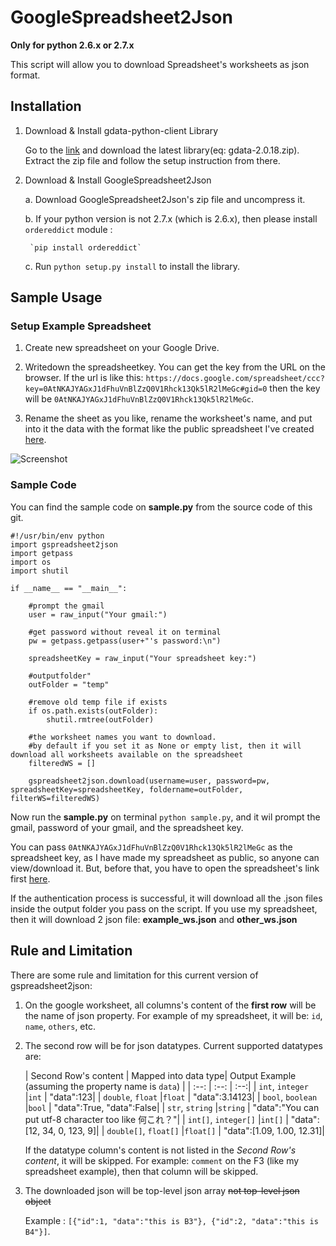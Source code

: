 GoogleSpreadsheet2Json
====
**Only for python 2.6.x or 2.7.x**

This script will allow you to download Spreadsheet's worksheets as json format.


## Installation

1. Download & Install gdata-python-client Library

	Go to the [link](https://code.google.com/p/gdata-python-client/downloads/list) and download the latest library(eq: gdata-2.0.18.zip). Extract the zip file and follow the setup instruction from there.
	
	
2. Download & Install GoogleSpreadsheet2Json 
	
	a. Download GoogleSpreadsheet2Json's zip file and uncompress it. 
	
	b. If your python version is not 2.7.x (which is 2.6.x), then please install `ordereddict` module :

		`pip install ordereddict`
	
	c. Run `python setup.py install` to install the library.

## Sample Usage
### Setup Example Spreadsheet

1. Create new spreadsheet on your Google Drive. 

2. Writedown the spreadsheetkey. You can get the key from the URL on the browser. If the url is like this: `https://docs.google.com/spreadsheet/ccc?key=0AtNKAJYAGxJ1dFhuVnBlZzQ0V1Rhck13Qk5lR2lMeGc#gid=0` then the key will be `0AtNKAJYAGxJ1dFhuVnBlZzQ0V1Rhck13Qk5lR2lMeGc`.

3. Rename the sheet as you like, rename the worksheet's name, and put into it the data with the format like the public spreadsheet I've created [here](https://docs.google.com/spreadsheet/ccc?key=0AtNKAJYAGxJ1dFhuVnBlZzQ0V1Rhck13Qk5lR2lMeGc#gid=0).

![Screenshot](https://dl.dropboxusercontent.com/u/14494023/screenshot-spreadsheet.png)

### Sample Code

You can find the sample code on **sample.py** from the source code of this git.

```
#!/usr/bin/env python
import gspreadsheet2json
import getpass
import os
import shutil

if __name__ == "__main__":
	
	#prompt the gmail
	user = raw_input("Your gmail:")

	#get password without reveal it on terminal
	pw = getpass.getpass(user+"'s password:\n")

	spreadsheetKey = raw_input("Your spreadsheet key:")

	#outputfolder"
	outFolder = "temp" 

	#remove old temp file if exists
	if os.path.exists(outFolder):
		shutil.rmtree(outFolder)

	#the worksheet names you want to download.
	#by default if you set it as None or empty list, then it will download all worksheets available on the spreadsheet
	filteredWS = []

	gspreadsheet2json.download(username=user, password=pw, spreadsheetKey=spreadsheetKey, foldername=outFolder, filterWS=filteredWS)
```

Now run the **sample.py** on terminal ``python sample.py``, and it wil prompt the gmail, password of your gmail, and the spreadsheet key. 

You can pass `0AtNKAJYAGxJ1dFhuVnBlZzQ0V1Rhck13Qk5lR2lMeGc` as the spreadsheet key, as I have made my spreadsheet as public, so anyone can view/download it. But, before that, you have to open the spreadsheet's link first [here](https://docs.google.com/spreadsheet/ccc?key=0AtNKAJYAGxJ1dFhuVnBlZzQ0V1Rhck13Qk5lR2lMeGc#gid=0). 

 If the authentication process is successful, it will download all the .json files inside the output folder you pass on the script. If you use my spreadsheet, then it will download 2 json file: **example_ws.json** and **other_ws.json**


## Rule and Limitation

There are some rule and limitation for this current version of gspreadsheet2json:

1. On the google worksheet, all columns's content of the **first row** will be the name of json property. For example of my spreadsheet, it will be: `id`, `name`, `others`, etc.
2. The second row will be for json datatypes. Current supported datatypes are: 

	| Second Row's content 		| Mapped into data type| Output Example (assuming the property name is `data`)	| 
| :--: 					| :--: 					| :--:|
| `int`, `integer`   	|`int`    				| "data":123|
| `double`, `float`    	|`float`    			| "data":3.14123|
| `bool`, `boolean`    	|`bool`   				| "data":True, "data":False|
| `str`, `string`		|`string` 				| "data":"You can put utf-8 character too like 何これ？"|
| `int[]`, `integer[]` 	|`int[]`    			| "data":[12, 34, 0, 123, 9]|
| `double[]`, `float[]`	|`float[]`    			| "data":[1.09, 1.00, 12.31]|

	If the datatype column's content is not listed in the *Second Row's content*, it will be skipped. For example: `comment` on the F3 (like my spreadsheet example), then that column will be skipped.
	
3. The downloaded json will be top-level json array ~~not top-level json object~~

	Example : `[{"id":1, "data":"this is B3"}, {"id":2, "data":"this is B4"}]`.
	
	


